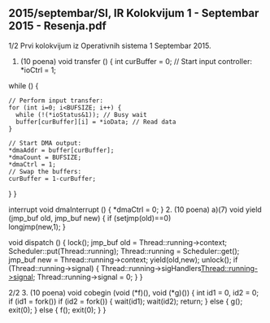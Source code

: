 2015/septembar/SI, IR Kolokvijum 1 - Septembar 2015 - Resenja.pdf
--------------------------------------------------------------------------------


1/2 
Prvi kolokvijum iz Operativnih sistema 1 
Septembar 2015. 
1. (10 poena) 
void transfer () { 
  int curBuffer = 0; 
  // Start input controller: 
  *ioCtrl = 1; 
 
  while () { 
 
    // Perform input transfer: 
    for (int i=0; i<BUFSIZE; i++) { 
      while (!(*ioStatus&1)); // Busy wait 
      buffer[curBuffer][i] = *ioData; // Read data     
    } 
 
    // Start DMA output: 
    *dmaAddr = buffer[curBuffer]; 
    *dmaCount = BUFSIZE; 
    *dmaCtrl = 1; 
    // Swap the buffers: 
    curBuffer = 1-curBuffer; 
 
  } 
} 
 
interrupt void dmaInterrupt () { 
  *dmaCtrl = 0; 
} 
2. (10 poena) a)(7) 
void yield (jmp_buf old, jmp_buf new) { 
  if (setjmp(old)==0)  
    longjmp(new,1); 
} 
 
void dispatch () { 
  lock(); 
  jmp_buf old = Thread::running->context; 
  Scheduler::put(Thread::running); 
  Thread::running = Scheduler::get(); 
  jmp_buf new = Thread::running->context; 
  yield(old,new); 
  unlock(); 
  if (Thread::running->signal) { 
    Thread::running->sigHandlers[Thread::running->signal](); 
    Thread::running->signal = 0; 
  } 
} 

2/2 
3. (10 poena) 
void cobegin (void (*f)(), void (*g)()) { 
  int id1 = 0, id2 = 0; 
  if (id1 = fork()) 
    if (id2 = fork()) { 
      wait(id1); 
      wait(id2); 
      return; 
    } else { 
      g(); 
      exit(0); 
    } 
  else { 
    f(); 
    exit(0); 
  } 
} 
 
 